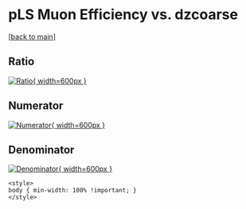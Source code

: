# pLS Muon Efficiency vs. dzcoarse

[[back to main](./)]



## Ratio

[![Ratio](../mtv/var/pLS_13_eff_dzcoarse.png){ width=600px }](../mtv/var/pLS_13_eff_dzcoarse.pdf)

## Numerator

[![Numerator](../mtv/num/pLS_13_eff_dzcoarse_num.png){ width=600px }](../mtv/num/pLS_13_eff_dzcoarse_num.pdf)

## Denominator

[![Denominator](../mtv/den/pLS_13_eff_dzcoarse_den.png){ width=600px }](../mtv/den/pLS_13_eff_dzcoarse_den.pdf)


``` {=html}
<style>
body { min-width: 100% !important; }
</style>
```
